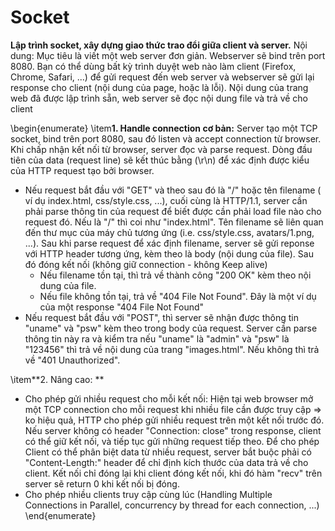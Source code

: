 # Socket
**Lập trình socket, xây dựng giao thức trao đổi giữa client và server.**
Nội dung:
Mục tiêu là viết một web server đơn giản. Webserver sẽ bind trên port 8080. Bạn có thể dùng bất kỳ trình duyệt web nào làm client (Firefox, Chrome, Safari, ...) để gửi request đến web server và webserver sẽ gửi lại response cho client (nội dung của page, hoặc là lỗi). Nội dung của trang web đã được lập trình sẵn, web server sẽ đọc nội dung file và trả về cho client

\begin{enumerate}
\item**1. Handle connection cơ bản:**
Server tạo một TCP socket, bind trên port 8080, sau đó listen và accept connection từ browser. Khi chấp nhận kết nối từ browser, server đọc và parse request. Dòng đầu tiên của data (request line) sẽ kết thúc bằng (\r\n) để xác định được kiểu của HTTP request tạo bởi browser.
- Nếu request bắt đầu với "GET" và theo sau đó là "/" hoặc tên filename ( ví dụ index.html, css/style.css, ...), cuối cùng là HTTP/1.1, server cần phải parse thông tin của request để biết được cần phải load file nào cho request đó. Nếu là "/" thì coi như "index.html". Tên filename sẽ liên quan đến thư mục của máy chủ tương ứng (i.e. css/style.css, avatars/1.png, ...). Sau khi parse request để xác định filename, server sẽ gửi reponse với HTTP header tương ứng, kèm theo là body (nội dung của file). Sau đó đóng kết nối (không giữ connection - không Keep alive)
  - Nếu filename tồn tại, thì trả về thành công "200 OK" kèm theo nội dung của file.
  - Nếu file không tồn tại, trả về "404 File Not Found". Đây là một ví dụ của một response "404 File Not Found"
- Nếu request bắt đầu với "POST", thì server sẽ nhận được thông tin "uname" và "psw" kèm theo trong body của request. Server cần parse thông tin này ra và kiểm tra nếu "uname" là "admin" và "psw" là "123456" thì trả về nội dung của trang "images.html". Nếu không thì trả về "401 Unauthorized".
  
\item**2. Nâng cao: **
- Cho phép gửi nhiều request cho mỗi kết nối: Hiện tại web browser mở một TCP connection cho mỗi request khi nhiều file cần được truy cập => ko hiệu quả, HTTP cho phép gửi nhiều request trên một kết nối trước đó. Nếu server không có header "Connection: close" trong response, client có thể giữ kết nối, và tiếp tục gửi những request tiếp theo. Để cho phép Client có thể phân biệt data từ nhiều request, server bắt buộc phải có "Content-Length:" header để chỉ định kích thước của data trả về cho client. Kết nối chỉ đóng lại khi client đóng kết nối, khi đó hàm "recv" trên server sẽ return 0 khi kết nối bị đóng.
- Cho phép nhiều clients truy cập cùng lúc (Handling Multiple Connections in Parallel, concurrency by thread for each connection, ...)
\end{enumerate}
